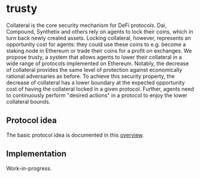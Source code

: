 # trusty

Collateral is the core security mechanism for DeFi protocols. Dai, Compound, Synthetix and others rely on agents to lock their coins, which in turn back newly created assets.
Locking collateral, however, represents an opportunity cost for agents: they could use these coins to e.g. become a staking node in Ethereum or trade their coins for a profit on exchanges. 
We propose trusty, a system that allows agents to lower their collateral in a wide range of protocols implemented on Ethereum. 
Notably, the decrease of collateral provides the same level of protection against economically rational adversaries as before. 
To achieve this security property, the decrease of collateral has a lower boundary at the expected opportunity cost of having the collateral locked in a given protocol. 
Further, agents need to continuously perform "desired actions" in a protocol to enjoy the lower collateral bounds.


## Protocol idea

The basic protocol idea is documented in this [overview](docs/trusty.md).

## Implementation

Work-in-progress.
